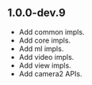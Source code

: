 ## 1.0.0-dev.9

* Add common impls.
* Add core impls.
* Add ml impls.
* Add video impls.
* Add view impls.
* Add camera2 APIs.
